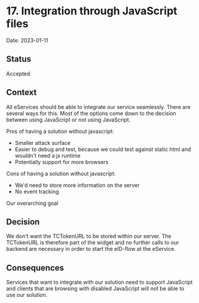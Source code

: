 # 17. Integration through JavaScript files

Date: 2023-01-11

## Status

Accepted

## Context

All eServices should be able to integrate our service seamlessly. There are several ways for this.
Most of the options come down to the decision between using JavaScript or not using JavaScript.

Pros of having a solution without javascript:

- Smaller attack surface
- Easier to debug and test, because we could test against static html and wouldn't need a js runtime
- Potentially support for more browsers

Cons of having a solution without javascript:

- We'd need to store more information on the server
- No event tracking

Our overarching goal

## Decision

We don't want the TCTokenURL to be stored within our server. The TCTokenURL is therefore part of the widget and no further calls to our backend are necessary in order to start the eID-flow at the eService.

## Consequences

Services that want to integrate with our solution need to support JavaScript and clients that are browsing with disabled JavaScript will not be able to use our solution.
